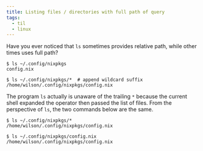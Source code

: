 ```yaml
---
title: Listing files / directories with full path of query
tags:
  - til
  - linux
---
```


Have you ever noticed that `ls` sometimes provides relative path, while other times uses full path?

```shell-session
$ ls ~/.config/nixpkgs
config.nix

$ ls ~/.config/nixpkgs/*  # append wildcard suffix
/home/wilson/.config/nixpkgs/config.nix
```

The program `ls` actually is unaware of the trailing `*` because the current shell expanded the operator then passed the list of files. From the perspective of `ls`, the two commands below are the same.

```shell-session
$ ls ~/.config/nixpkgs/*
/home/wilson/.config/nixpkgs/config.nix

$ ls ~/.config/nixpkgs/config.nix
/home/wilson/.config/nixpkgs/config.nix
```
